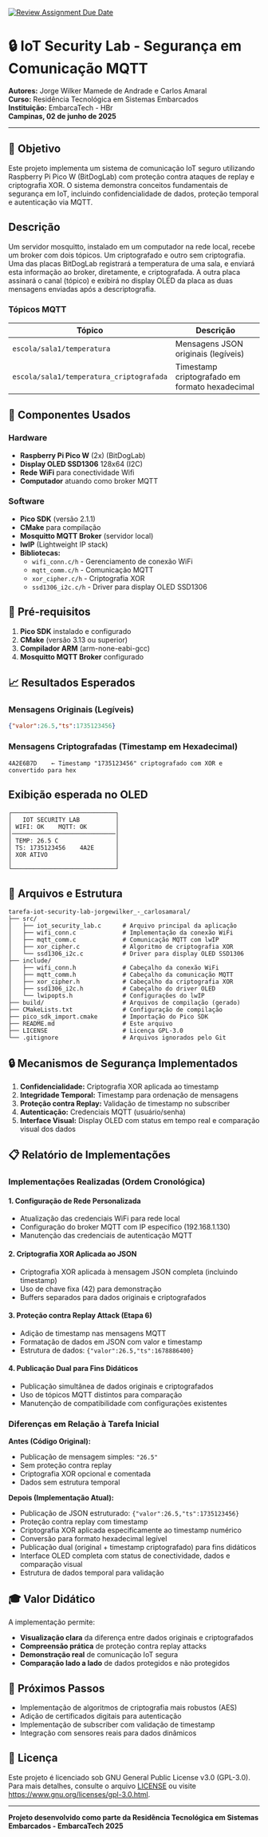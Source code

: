 [![Review Assignment Due Date](https://classroom.github.com/assets/deadline-readme-button-22041afd0340ce965d47ae6ef1cefeee28c7c493a6346c4f15d667ab976d596c.svg)](https://classroom.github.com/a/G8V_0Zaq)

# 🔒 IoT Security Lab - Segurança em Comunicação MQTT

**Autores:** Jorge Wilker Mamede de Andrade e Carlos Amaral  
**Curso:** Residência Tecnológica em Sistemas Embarcados  
**Instituição:** EmbarcaTech - HBr  
**Campinas, 02 de junho de 2025**

---

## 🎯 Objetivo

Este projeto implementa um sistema de comunicação IoT seguro utilizando Raspberry Pi Pico W (BitDogLab) com proteção contra ataques de replay e criptografia XOR. O sistema demonstra conceitos fundamentais de segurança em IoT, incluindo confidencialidade de dados, proteção temporal e autenticação via MQTT.

## Descrição
Um servidor mosquitto, instalado em um computador na rede local, recebe um broker com dois tópicos. Um criptografado e outro sem criptografia. Uma das placas BitDogLab registrará a temperatura de uma sala, e enviará esta informação ao broker, diretamente, e criptografada. A outra placa assinará o canal (tópico) e exibirá no display OLED da placa as duas mensagens enviadas após a descriptografia. 

### Tópicos MQTT
| Tópico | Descrição |
|--------|-----------|
| `escola/sala1/temperatura` | Mensagens JSON originais (legíveis) |
| `escola/sala1/temperatura_criptografada` | Timestamp criptografado em formato hexadecimal |

## 🔧 Componentes Usados

### Hardware
- **Raspberry Pi Pico W** (2x) (BitDogLab)
- **Display OLED SSD1306** 128x64 (I2C)
- **Rede WiFi** para conectividade Wifi
- **Computador** atuando como broker MQTT

### Software
- **Pico SDK** (versão 2.1.1)
- **CMake** para compilação
- **Mosquitto MQTT Broker** (servidor local)
- **lwIP** (Lightweight IP stack)
- **Bibliotecas:**
  - `wifi_conn.c/h` - Gerenciamento de conexão WiFi
  - `mqtt_comm.c/h` - Comunicação MQTT
  - `xor_cipher.c/h` - Criptografia XOR
  - `ssd1306_i2c.c/h` - Driver para display OLED SSD1306

## 💾 Pré-requisitos
1. **Pico SDK** instalado e configurado
2. **CMake** (versão 3.13 ou superior)
3. **Compilador ARM** (arm-none-eabi-gcc)
4. **Mosquitto MQTT Broker** configurado

## 📈 Resultados Esperados

### Mensagens Originais (Legíveis)
```json
{"valor":26.5,"ts":1735123456}
```

### Mensagens Criptografadas (Timestamp em Hexadecimal)
```
4A2E6B7D    ← Timestamp "1735123456" criptografado com XOR e convertido para hex
```

## Exibição esperada no OLED
```
┌─────────────────────────────┐
│   IOT SECURITY LAB          │
│ WIFI: OK    MQTT: OK        │
│─────────────────────────────│
│ TEMP: 26.5 C                │
│ TS: 1735123456    4A2E      │
│ XOR ATIVO                   │
│                             │
└─────────────────────────────┘
```

## 📂 Arquivos e Estrutura

```
tarefa-iot-security-lab-jorgewilker_-_carlosamaral/
├── src/
│   ├── iot_security_lab.c      # Arquivo principal da aplicação
│   ├── wifi_conn.c             # Implementação da conexão WiFi
│   ├── mqtt_comm.c             # Comunicação MQTT com lwIP
│   ├── xor_cipher.c            # Algoritmo de criptografia XOR
│   └── ssd1306_i2c.c           # Driver para display OLED SSD1306
├── include/
│   ├── wifi_conn.h             # Cabeçalho da conexão WiFi
│   ├── mqtt_comm.h             # Cabeçalho da comunicação MQTT
│   ├── xor_cipher.h            # Cabeçalho da criptografia XOR
│   ├── ssd1306_i2c.h           # Cabeçalho do driver OLED
│   └── lwipopts.h              # Configurações do lwIP
├── build/                      # Arquivos de compilação (gerado)
├── CMakeLists.txt              # Configuração de compilação
├── pico_sdk_import.cmake       # Importação do Pico SDK
├── README.md                   # Este arquivo
├── LICENSE                     # Licença GPL-3.0
└── .gitignore                  # Arquivos ignorados pelo Git
```

## 🔒 Mecanismos de Segurança Implementados

1. **Confidencialidade:** Criptografia XOR aplicada ao timestamp
2. **Integridade Temporal:** Timestamp para ordenação de mensagens
3. **Proteção contra Replay:** Validação de timestamp no subscriber
4. **Autenticação:** Credenciais MQTT (usuário/senha)
5. **Interface Visual:** Display OLED com status em tempo real e comparação visual dos dados

## 📋 Relatório de Implementações

### Implementações Realizadas (Ordem Cronológica)

#### 1. **Configuração de Rede Personalizada**
- Atualização das credenciais WiFi para rede local
- Configuração do broker MQTT com IP específico (192.168.1.130)
- Manutenção das credenciais de autenticação MQTT

#### 2. **Criptografia XOR Aplicada ao JSON**
- Criptografia XOR aplicada à mensagem JSON completa (incluindo timestamp)
- Uso de chave fixa (42) para demonstração
- Buffers separados para dados originais e criptografados

#### 3. **Proteção contra Replay Attack (Etapa 6)**
- Adição de timestamp nas mensagens MQTT
- Formatação de dados em JSON com valor e timestamp
- Estrutura de dados: `{"valor":26.5,"ts":1678886400}`

#### 4. **Publicação Dual para Fins Didáticos**
- Publicação simultânea de dados originais e criptografados
- Uso de tópicos MQTT distintos para comparação
- Manutenção de compatibilidade com configurações existentes

### Diferenças em Relação à Tarefa Inicial

**Antes (Código Original):**
- Publicação de mensagem simples: `"26.5"`
- Sem proteção contra replay
- Criptografia XOR opcional e comentada
- Dados sem estrutura temporal

**Depois (Implementação Atual):**
- Publicação de JSON estruturado: `{"valor":26.5,"ts":1735123456}`
- Proteção contra replay com timestamp
- Criptografia XOR aplicada especificamente ao timestamp numérico
- Conversão para formato hexadecimal legível
- Publicação dual (original + timestamp criptografado) para fins didáticos
- Interface OLED completa com status de conectividade, dados e comparação visual
- Estrutura de dados temporal para validação

## 🎓 Valor Didático

A implementação permite:
- **Visualização clara** da diferença entre dados originais e criptografados
- **Compreensão prática** de proteção contra replay attacks
- **Demonstração real** de comunicação IoT segura
- **Comparação lado a lado** de dados protegidos e não protegidos

## 🚀 Próximos Passos

- Implementação de algoritmos de criptografia mais robustos (AES)
- Adição de certificados digitais para autenticação
- Implementação de subscriber com validação de timestamp
- Integração com sensores reais para dados dinâmicos

## 📜 Licença

Este projeto é licenciado sob GNU General Public License v3.0 (GPL-3.0).
Para mais detalhes, consulte o arquivo [LICENSE](LICENSE) ou visite 
<https://www.gnu.org/licenses/gpl-3.0.html>.

---

**Projeto desenvolvido como parte da Residência Tecnológica em Sistemas Embarcados - EmbarcaTech 2025**
